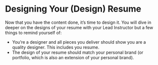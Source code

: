# Designing Your (Design) Resume

Now that you have the content done, it’s time to design it. You will dive in deeper on the designs of your resume with your Lead Instructor but a few things to remind yourself of:

- You’re a designer and all pieces you deliver should show you are a quality designer. This includes you resume.
- The design of your resume should match your personal brand (or portfolio, which is also an extension of your personal brand).

